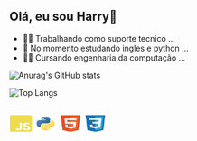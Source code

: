 ## Olá, eu sou Harry👋

- 👨‍💻 Trabalhando como suporte tecnico ...
- 🎯 No momento estudando ingles e python ...
- 👨‍🎓 Cursando engenharia da computação ...

![Anurag's GitHub stats](https://github-readme-stats.vercel.app/api?username=HarryDAssisG&show_icons=true&theme=radical)

![Top Langs](https://github-readme-stats.vercel.app/api/top-langs/?username=HarryDAssisG&layout=compact)

<div style="display: inline_block"><br>
  <img align="center" alt="Rafa-Js" height="30" width="40" src="https://raw.githubusercontent.com/devicons/devicon/master/icons/javascript/javascript-plain.svg">
  <img align="center" alt="Rafa-Python" height="30" width="40" src="https://raw.githubusercontent.com/devicons/devicon/master/icons/python/python-original.svg">
  <img align="center" alt="Rafa-HTML" height="30" width="40" src="https://raw.githubusercontent.com/devicons/devicon/master/icons/html5/html5-original.svg">
  <img align="center" alt="Rafa-CSS" height="30" width="40" src="https://raw.githubusercontent.com/devicons/devicon/master/icons/css3/css3-original.svg">
</div>
